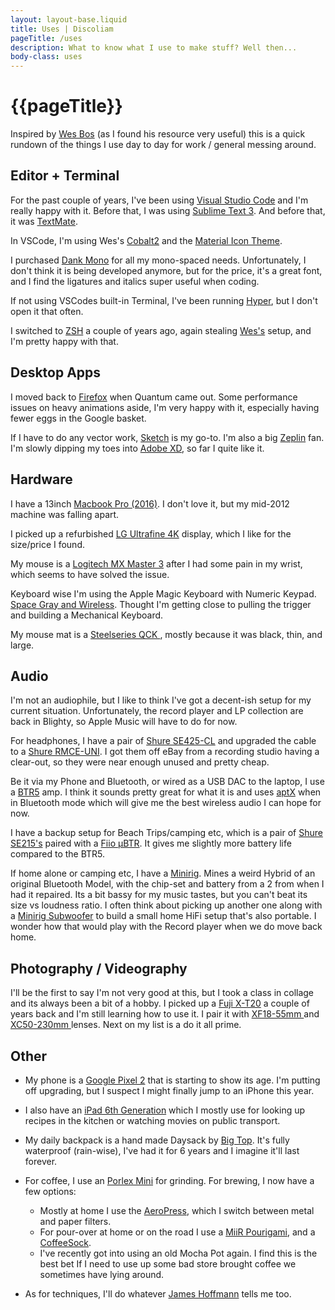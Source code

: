 ```yaml
---
layout: layout-base.liquid
title: Uses | Discoliam
pageTitle: /uses
description: What to know what I use to make stuff? Well then...
body-class: uses
---
```


# {{pageTitle}}

Inspired by [Wes Bos](https://wesbos.com/uses/) (as I found his resource very useful) this is a quick rundown of the things I use day to day for work / general messing around.

##  Editor + Terminal

For the past couple of years, I've been using [Visual Studio Code](https://code.visualstudio.com/) and I'm really happy with it. Before that, I was using [Sublime Text 3](https://www.sublimetext.com/3). And before that, it was [TextMate](https://macromates.com/).

In VSCode, I'm using Wes's [Cobalt2](https://marketplace.visualstudio.com/items?itemName=wesbos.theme-cobalt2) and the [Material Icon Theme](https://marketplace.visualstudio.com/items?itemName=PKief.material-icon-theme).

I purchased [Dank Mono](https://dank.sh/) for all my mono-spaced needs. Unfortunately, I don't think it is being developed anymore, but for the price, it's a great font, and I find the ligatures and italics super useful when coding.

If not using VSCodes built-in Terminal, I've been running [Hyper](https://hyper.is/), but I don't open it that often.

I switched to [ZSH](https://ohmyz.sh/) a couple of years ago, again stealing [Wes's](https://github.com/wesbos/Cobalt2-iterm) setup, and I'm pretty happy with that.

##  Desktop Apps

I moved back to [Firefox](https://www.mozilla.org/firefox/) when Quantum came out. Some performance issues on heavy animations aside, I'm very happy with it, especially having fewer eggs in the Google basket.

If I have to do any vector work, [Sketch](https://www.sketch.com/) is my go-to. I'm also a big [Zeplin](https://zeplin.io/) fan. I'm slowly dipping my toes into [Adobe XD](https://www.adobe.com/products/xd.html), so far I quite like it.

##  Hardware

I have a 13inch [Macbook Pro (2016)](https://everymac.com/systems/apple/macbook_pro/specs/macbook-pro-core-i7-3.3-13-late-2016-retina-display-touch-bar-specs.html). I don't love it, but my mid-2012 machine was falling apart.

I picked up a refurbished [LG Ultrafine 4K](https://www.apple.com/ca/shop/product/HMUA2VC/A/lg-ultrafine-4k-display?fnode=8a) display, which I like for the size/price I found.

My mouse is a [Logitech MX Master 3](https://www.logitech.com/en-ca/product/mx-master-3) after I had some pain in my wrist, which seems to have solved the issue.

Keyboard wise I'm using the Apple Magic Keyboard with Numeric Keypad. [Space Gray and Wireless](https://www.apple.com/ca/shop/product/MRMH2LL/A/magic-keyboard-with-numeric-keypad-us-english-space-grey). Thought I'm getting close to pulling the trigger and building a Mechanical Keyboard.

My mouse mat is a [Steelseries QCK ](https://steelseries.com/gaming-mousepads/qck-series#qck-large), mostly because it was black, thin, and large.

##  Audio

I'm not an audiophile, but I like to think I've got a decent-ish setup for my current situation. Unfortunately, the record player and LP collection are back in Blighty, so Apple Music will have to do for now.

For headphones, I have a pair of [Shure SE425-CL](https://www.shure.com/en-GB/products/earphones/se425cl) and upgraded the cable to a [Shure RMCE-UNI](https://www.shure.com/en-GB/products/accessories/rmce_uni). I got them off eBay from a recording studio having a clear-out, so they were near enough unused and pretty cheap.

Be it via my Phone and Bluetooth, or wired as a USB DAC to the laptop, I use a [BTR5](https://www.fiio.com/btr5) amp. I think it sounds pretty great for what it is and uses [aptX](https://www.aptx.com/) when in Bluetooth mode which will give me the best wireless audio I can hope for now.

I have a backup setup for Beach Trips/camping etc, which is a pair of [Shure SE215's](https://www.shure.com/en-GB/products/earphones/se215) paired with a [Fiio μBTR](https://www.fiio.com/%CE%BCbtr). It gives me slightly more battery life compared to the BTR5.

If home alone or camping etc, I have a [Minirig](https://minirigs.co.uk/speakers/bluetooth-minirig-3). Mines a weird Hybrid of an original Bluetooth Model, with the chip-set and battery from a 2 from when I had it repaired. Its a bit bassy for my music tastes, but you can't beat its size vs loudness ratio. I often think about picking up another one along with a [Minirig Subwoofer](https://minirigs.co.uk/speakers/minirig-subwoofer-3) to build a small home HiFi setup that's also portable. I wonder how that would play with the Record player when we do move back home.

## Photography / Videography

I'll be the first to say I'm not very good at this, but I took a class in collage and its always been a bit of a hobby. I picked up a [Fuji X-T20](https://fujifilm-x.com/global/products/cameras/x-t20/) a couple of years back and I'm still learning how to use it. I pair it with [XF18-55mm
](https://fujifilm-x.com/global/products/lenses/xf18-55mmf28-4-r-lm-ois/) and [XC50-230mm
](https://fujifilm-x.com/global/products/lenses/xc50-230mmf45-67-ois-2/) lenses. Next on my list is a do it all prime.

## Other

*  My phone is a [Google Pixel 2](https://en.wikipedia.org/wiki/Pixel_2) that is starting to show its age. I'm putting off upgrading, but I suspect I might finally jump to an iPhone this year.

* I also have an [iPad 6th Generation](https://en.wikipedia.org/wiki/IPad_(2018)) which I mostly use for looking up recipes in the kitchen or watching movies on public transport.

* My daily backpack is a hand made Daysack by [Big Top](https://www.instagram.com/bigxtop/). It's fully waterproof (rain-wise), I've had it for 6 years and I imagine it'll last forever.

* For coffee, I use an [Porlex Mini](https://www.porlexgrinders.com/products/porlex-mini-grinder ) for grinding. For brewing, I now have a few options:
  * Mostly at home I use the [AeroPress](https://aeropress.com/), which I switch between metal and paper filters.
  * For pour-over at home or on the road I use a [MiiR Pourigami](https://www.miir.com/collections/pourigami-travel-coffee-system/products/pourigami-portable-travel-coffee-dripper), and a [CoffeeSock](https://coffeesock.com/).
  * I've recently got into using an old Mocha Pot again. I find this is the best bet If I need to use up some bad store brought coffee we sometimes have lying around.
* As for techniques, I'll do whatever [James Hoffmann](https://www.youtube.com/channel/UCMb0O2CdPBNi-QqPk5T3gsQ) tells me too.